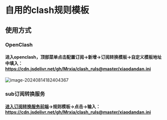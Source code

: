 # 自用的clash规则模板

## 使用方式



### OpenClash

#### 进入openclash，顶部菜单点击配置订阅→新增→订阅转换模板→自定义模板地址中填入：https://cdn.jsdelivr.net/gh/Mrxia/clash_ruls@master/xiaodandan.ini

![image-20240814182404367](https://cdn.jsdelivr.net/gh/Mrxia/Image-hosting/images/image-20240814182404367.png)

### sub订阅转换服务

#### [进入订阅转换服务前端](https://subweb.dzkeji.xyz/)→规则模板→点击→输入：https://cdn.jsdelivr.net/gh/Mrxia/clash_ruls@master/xiaodandan.ini